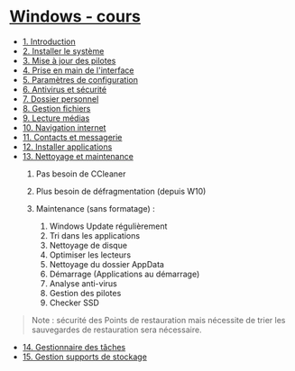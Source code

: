 # [Windows - cours](https://github.com/jasonchampagne/FormationVideo/blob/master/Playlists/windows-cours.md)


+ [1. Introduction](https://www.youtube.com/watch?v=llfX-7RNwDM)
+ [2. Installer le système](https://www.youtube.com/watch?v=kKoOjrNzhtQ)
+ [3. Mise à jour des pilotes](https://www.youtube.com/watch?v=1svnME_vEao)
+ [4. Prise en main de l'interface](https://www.youtube.com/watch?v=y7a521VyWQ4)
+ [5. Paramètres de configuration](https://www.youtube.com/watch?v=c88NIKuGVCIs)
+ [6. Antivirus et sécurité](https://www.youtube.com/watch?v=9nvNGk-JA0A)
+ [7. Dossier personnel](https://www.youtube.com/watch?v=z_AMq3vB--M)
+ [8. Gestion fichiers](https://www.youtube.com/watch?v=crdv_xEBnAI)
+ [9. Lecture médias](https://www.youtube.com/watch?v=-q2eSc_mtx8)
+ [10. Navigation internet](https://www.youtube.com/watch?v=qGEfu-gokrM)
+ [11. Contacts et messagerie](https://www.youtube.com/watch?v=uCADqSUp0CQ)
+ [12. Installer applications](https://www.youtube.com/watch?v=DGN6lX7rcU0)
+ [13. Nettoyage et maintenance](https://www.youtube.com/watch?v=md-2nQlpQEo)
    1. Pas besoin de CCleaner
    1. Plus besoin de défragmentation (depuis W10)
    
    1. Maintenance (sans formatage) :
        1. Windows Update régulièrement
        1. Tri dans les applications
        1. Nettoyage de disque
        1. Optimiser les lecteurs
        1. Nettoyage du dossier AppData
        1. Démarrage (Applications au démarrage)
        1. Analyse anti-virus
        1. Gestion des pilotes
        1. Checker SSD
        
> Note : sécurité des Points de restauration mais nécessite de trier les sauvegardes de restauration sera nécessaire.

+ [14. Gestionnaire des tâches](https://www.youtube.com/watch?v=0AA0eOGKcDc)
+ [15. Gestion supports de stockage](https://www.youtube.com/watch?v=2lf7zkxMuOE)